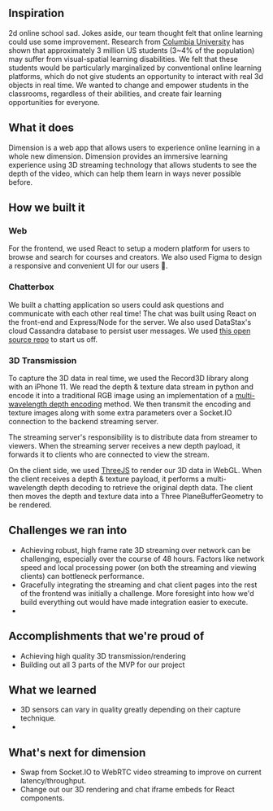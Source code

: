 ## Inspiration
2d online school sad. Jokes aside, our team thought felt that online learning could use some improvement. Research from [Columbia University](https://www.sciencedaily.com/releases/2020/04/200428093519.htm ) has shown that approximately 3 million US students (3~4% of the population) may suffer from visual-spatial learning disabilities. We felt that these students would be particularly marginalized by conventional online learning platforms, which do not give students an opportunity to interact with real 3d objects in real time. We wanted to change and empower students in the classrooms, regardless of their abilities, and create fair learning opportunities for everyone. 

## What it does
Dimension is a web app that allows users to experience online learning in a whole new dimension. Dimension provides an immersive learning experience using 3D streaming technology that allows students to see the depth of the video, which can help them learn in ways never possible before. 

## How we built it
### Web
For the frontend, we used React to setup a modern platform for users to browse and search for courses and creators. We also used Figma to design a responsive and convenient UI for our users 💖.

### Chatterbox
We built a chatting application so users could ask questions and communicate with each other real time! The chat was built using React on the front-end and Express/Node for the server. We also used DataStax's cloud Cassandra database to persist user messages. We used [this open source repo](https://github.com/davidzas/react-chat) to start us off.

### 3D Transmission
To capture the 3D data in real time, we used the Record3D library along with an iPhone 11. We read the depth & texture data stream in python and encode it into a traditional RGB image using an implementation of a [multi-wavelength depth encoding](https://www.osapublishing.org/ao/abstract.cfm?uri=ao-54-36-10684) method. We then transmit the encoding and texture images along with some extra parameters over a Socket.IO connection to the backend streaming server.

The streaming server's responsibility is to distribute data from streamer to viewers. When the streaming server receives a new depth payload, it forwards it to clients who are connected to view the stream.

On the client side, we used [ThreeJS](https://threejs.org/) to render our 3D data in WebGL. When the client receives a depth & texture payload, it performs a multi-wavelength depth decoding to retrieve the original depth data. The client then moves the depth and texture data into a Three PlaneBufferGeometry to be rendered.

## Challenges we ran into
* Achieving robust, high frame rate 3D streaming over network can be challenging, especially over the course of 48 hours. Factors like network speed and local processing power (on both the streaming and viewing clients) can bottleneck performance.
* Gracefully integrating the streaming and chat client pages into the rest of the frontend was initially a challenge. More foresight into how we'd build everything out would have made integration easier to execute.
* 

## Accomplishments that we're proud of
* Achieving high quality 3D transmission/rendering
* Building out all 3 parts of the MVP for our project 

## What we learned
* 3D sensors can vary in quality greatly depending on their capture technique.
* 

## What's next for dimension
* Swap from Socket.IO to WebRTC video streaming to improve on current latency/throughput.
* Change out our 3D rendering and chat iframe embeds for React components.
